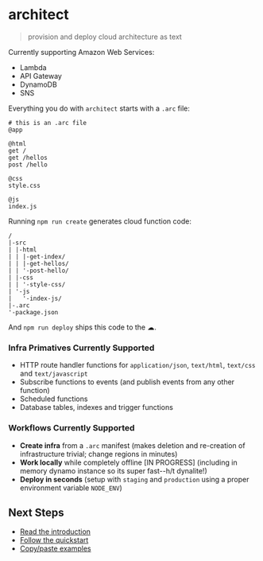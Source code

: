 # architect

> provision and deploy cloud architecture as text

Currently supporting Amazon Web Services:

- Lambda
- API Gateway
- DynamoDB
- SNS

Everything you do with `architect` starts with a `.arc` file:

```arc
# this is an .arc file
@app

@html
get /
get /hellos
post /hello

@css
style.css

@js
index.js
```

Running `npm run create` generates cloud function code:

```
/
|-src
| |-html
| | |-get-index/
| | |-get-hellos/
| | '-post-hello/
| |-css
| | '-style-css/
| '-js
|   '-index-js/
|-.arc
'-package.json

```

And `npm run deploy` ships this code to the &#x2601;.

### Infra Primatives Currently Supported

- HTTP route handler functions for `application/json`, `text/html`, `text/css` and `text/javascript`
- Subscribe functions to events (and publish events from any other function)
- Scheduled functions 
- Database tables, indexes and trigger functions

### Workflows Currently Supported

- **Create infra** from a `.arc` manifest (makes deletion and re-creation of infrastructure trivial; change regions in minutes)
- **Work locally** while completely offline [IN PROGRESS] (including in memory dynamo instance so its super fast--h/t dynalite!)
- **Deploy in seconds** (setup with `staging` and `production` using a proper environment variable `NODE_ENV`)
 
## Next Steps

- [Read the introduction](/intro)
- [Follow the quickstart](/quickstart)
- [Copy/paste examples](/examples)
